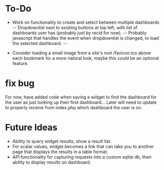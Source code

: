 # To-Do

- Work on functionality to create and select between multiple dashboards
-- Dropdownlist next to existing buttons at top left, with list of dashboards user has (probably just by recid for now).
-- Probably javascript that handles the event when dropdownlist is changed, to load the selected dashboard. 
-- 

- Consider loading a small image from a site's root /favicon.ico above each bookmark for a more natural look, maybe this could be an optional feature.

# fix bug

For now, have added code when saving a widget to find the dashboard for the user as just looking up  their first dashboard... Later will need to update to properly receive from index.php which dashboard the user is on. 

# Future Ideas

- Ability to query widget results, show a result list. 
- For scalar values, widget becomes a link that can take you to another page that displays the results in a table format. 
- API functionality for capturing requests into a custom sqlite db, then ability to display results on dashboard. 

